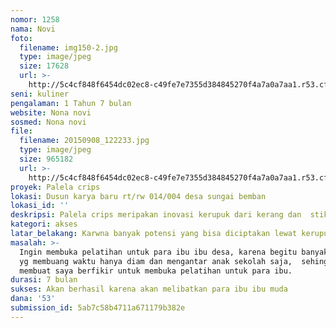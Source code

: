```yaml
---
nomor: 1258
nama: Novi
foto:
  filename: img150-2.jpg
  type: image/jpeg
  size: 17628
  url: >-
    http://5c4cf848f6454dc02ec8-c49fe7e7355d384845270f4a7a0a7aa1.r53.cf2.rackcdn.com/063d19d0-0696-4f3b-9ae1-8ee6318d4ade/img150-2.jpg
seni: kuliner
pengalaman: 1 Tahun 7 bulan
website: Nona novi
sosmed: Nona novi
file:
  filename: 20150908_122233.jpg
  type: image/jpeg
  size: 965182
  url: >-
    http://5c4cf848f6454dc02ec8-c49fe7e7355d384845270f4a7a0a7aa1.r53.cf2.rackcdn.com/c8884baa-04d3-4000-95fc-fa51ff249a88/20150908_122233.jpg
proyek: Palela crips
lokasi: Dusun karya baru rt/rw 014/004 desa sungai bemban
lokasi_id: ''
deskripsi: Palela crips meripakan inovasi kerupuk dari kerang dan  stik pisang nipah
kategori: akses
latar_belakang: Karwna banyak potensi yang bisa diciptakan lewat kerupuk kerang
masalah: >-
  Ingin membuka pelatihan untuk para ibu ibu desa, karena begitu banyak para ibu
  yg membuang waktu hanya diam dan mengantar anak sekolah saja,  sehingga
  membuat saya berfikir untuk membuka pelatihan untuk para ibu.
durasi: 7 bulan
sukses: Akan berhasil karena akan melibatkan para ibu ibu muda
dana: '53'
submission_id: 5ab7c58b4711a671179b382e
---
```

